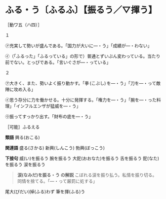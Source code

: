 # ふる・う〔ふるふ〕【振るう／▽揮う】
［動ワ五（ハ四）］

１

㋐充実して勢いが盛んである。「国力が大いに―・う」「成績が―・わない」

㋑（「ふるった」「ふるっている」の形で）普通とずいぶん変わっている。当たり前でない。とっぴである。「言いぐさが―・っている」

２

㋐大きく、また、勢いよく振り動かす。「拳 (こぶし) を―・う」「刀を―・って敵陣に攻め入る」

㋑思う存分に力を働かせる。十分に発揮する。「権力を―・う」「腕を―・った料理」「インフルエンザが猛威を―・う」

㋒振ってすっかり出す。「財布の底を―・う」

［可能］ふるえる

**類語**
興る(おこる)

**関連語**
盛る(さかる)
新興(しんこう)
勃興(ぼっこう)

**下接句**
威(い)を振るう
腕を振るう
大鉈(おおなた)を振るう
舌を振るう
鉈(なた)を振るう
涙を振るう
> **涙(なみだ)を振る・う の解説**
こぼれる涙を振り払う。私情を振り切る。同情を捨てる。「―・って厳罰に処する」

尾大(びだい)掉(ふる)わず
筆を揮(ふる)う